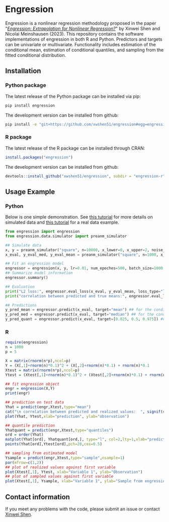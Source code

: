 # Engression

Engression is a nonlinear regression methodology proposed in the paper "[*Engression: Extrapolation for Nonlinear Regression?*](https://arxiv.org/abs/2307.00835)" by Xinwei Shen and Nicolai Meinshausen (2023). 
This repository contains the software implementations of engression in both R and Python. Predictors and targets can be univariate or multivariate. Functionality includes estimation of the conditional mean, estimation of conditional quantiles, and sampling from the fitted conditional distribution.

## Installation

### Python package
The latest release of the Python package can be installed via pip:
```sh
pip install engression
```

The development version can be installed from github:

```sh
pip install -e "git+https://github.com/xwshen51/engression#egg=engression&subdirectory=engression-python" 
```

### R package

The latest release of the R package can be installed through CRAN:

```R
install.packages("engression")
```

The development version can be installed from github:

```R
devtools::install_github("xwshen51/engression", subdir = "engression-r")
```


## Usage Example

### Python
Below is one simple demonstration. See [this tutorial](https://github.com/xwshen51/engression/blob/main/engression-python/examples/example_simu.ipynb) for more details on simulated data and [this tutorial](https://github.com/xwshen51/engression/blob/main/engression-python/examples/example_air.ipynb) for a real data example.
```python
from engression import engression
from engression.data.simulator import preanm_simulator

## Simulate data
x, y = preanm_simulator("square", n=10000, x_lower=0, x_upper=2, noise_std=1, train=True, device=device)
x_eval, y_eval_med, y_eval_mean = preanm_simulator("square", n=1000, x_lower=0, x_upper=4, noise_std=1, train=False, device=device)

## Fit an engression model
engressor = engression(x, y, lr=0.01, num_epoches=500, batch_size=1000, device="cuda")
## Summarize model information
engressor.summary()

## Evaluation
print("L2 loss:", engressor.eval_loss(x_eval, y_eval_mean, loss_type="l2"))
print("correlation between predicted and true means:", engressor.eval_loss(x_eval, y_eval_mean, loss_type="cor"))

## Predictions
y_pred_mean = engressor.predict(x_eval, target="mean") ## for the conditional mean
y_pred_med = engressor.predict(x_eval, target="median") ## for the conditional median
y_pred_quant = engressor.predict(x_eval, target=[0.025, 0.5, 0.975]) ## for the conditional 2.5% and 97.5% quantiles
```

### R
```R
require(engression)
n = 1000
p = 5

X = matrix(rnorm(n*p),ncol=p)
Y = (X[,1]+rnorm(n)*0.1)^2 + (X[,2]+rnorm(n)*0.1) + rnorm(n)*0.1
Xtest = matrix(rnorm(n*p),ncol=p)
Ytest = (Xtest[,1]+rnorm(n)*0.1)^2 + (Xtest[,2]+rnorm(n)*0.1) + rnorm(n)*0.1

## fit engression object
engr = engression(X,Y)
print(engr)

## prediction on test data
Yhat = predict(engr,Xtest,type="mean")
cat("\n correlation between predicted and realized values:  ", signif(cor(Yhat, Ytest),3))
plot(Yhat, Ytest,xlab="prediction", ylab="observation")

## quantile prediction
Yhatquant = predict(engr,Xtest,type="quantiles")
ord = order(Yhat)
matplot(Yhat[ord], Yhatquant[ord,], type="l", col=2,lty=1,xlab="prediction", ylab="observation")
points(Yhat[ord],Ytest[ord],pch=20,cex=0.5)

## sampling from estimated model
Ysample = predict(engr,Xtest,type="sample",nsample=1)
par(mfrow=c(1,2))
## plot of realized values against first variable
plot(Xtest[,1], Ytest, xlab="Variable 1", ylab="Observation")
## plot of sampled values against first variable
plot(Xtest[,1], Ysample, xlab="Variable 1", ylab="Sample from engression model")   
```


## Contact information
If you meet any problems with the code, please submit an issue or contact [Xinwei Shen](mailto:xinwei.shen@stat.math.ethz.ch).